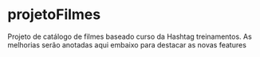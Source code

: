 # projetoFilmes
Projeto de catálogo de filmes baseado curso da Hashtag treinamentos. As melhorias serão anotadas aqui embaixo para destacar as novas features
